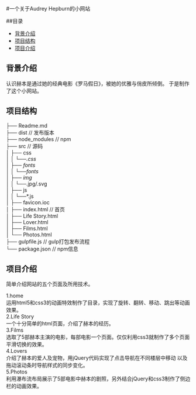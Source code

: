 #一个关于Audrey Hepburn的小网站

##目录

* [背景介绍](#背景介绍)
* [项目结构](#项目结构)
* [项目介绍](#项目介绍)

<a name="背景介绍"></a>
## 背景介绍

认识赫本是通过她的经典电影《罗马假日》，被她的优雅与俏皮所倾倒。
于是制作了这个小网站。

<a name="项目结构"></a>
## 项目结构
├── Readme.md               
├── dist                     // 发布版本                                                                                 
├── node_modules             // npm                                                                                 
├── src                      // 源码                                             
│   ├── css                                                                    
│		 │			└──*.css                         
│   ├── fonts                                                                                          
│   │      └──fonts  	                                                                                          			 
│   ├── img                                                                                  
│		 │		 └──*.jpg/.svg                                                                                           
│   ├── js                                                                                             
│		 │		 └──*.js                                                                                                             
│		 ├── favicon.ioc                                                                                                                
│		 ├── index.html           // 首页                                                                                          
│		 ├── Life Story.html                                                                                          
│		 ├── Lover.html                                                                                          
│		 ├── Films.html                                                                                          
│		 └── Photos.html                                                                                          
├── gulpfile.js              // gulp打包发布流程                                                            
└── package.json             // npm信息                                                                                          

<a name="项目介绍"></a>
## 项目介绍
简单介绍网站的五个页面及所用技术。

1.home <br/>
 运用html5和css3的动画特效制作了目录，实现了旋转、翻转、移动、跳出等动画效果。<br/>
2.Life Story<br/>
 一个十分简单的html页面，介绍了赫本的经历。<br/>
3.Films<br/>
选取了5部赫本主演的电影，每部电影一个页面。仅仅利用css3就制作了多个页面平滑切换的效果。<br/>
4.Lovers<br/>
介绍了赫本的爱人及宠物，用jQuery代码实现了点击导航在不同楼层中移动
以及拖动滚动条时导航样式的同步变化。<br/>
5.Photos<br/>
利用瀑布流布局展示了5部电影中赫本的剧照，另外结合jQuery和css3制作了侧边栏的动画效果。
